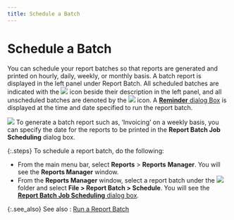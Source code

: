 ```yaml
---
title: Schedule a Batch
---
```


# Schedule a Batch


You can schedule your report batches so that reports are generated and  printed on hourly, daily, weekly, or monthly basis. A batch report is  displayed in the left panel under Report Batch. All scheduled batches  are indicated with the ![]({{site.rmgr_baseurl}}/img/rm_sche_batch.gif) icon beside their description in  the left panel, and all unscheduled batches are denoted by the ![]({{site.rmgr_baseurl}}/img/rm_unsche_batch.gif) icon. A [**Reminder** dialog Box]({{site.cm_chm}}/reminders-tasks-appointments/the-reminder-dialog-box/the_reminder_dialog_box.html) is displayed  at the time and date specified to run the report batch.


![]({{site.rmgr_baseurl}}/img/example.gif) To  generate a batch report such as, ‘Invoicing’ on a weekly basis, you can  specify the date for the reports to be printed in the **Report 
 Batch Job Scheduling** dialog box.


{:.steps}
To schedule a report batch, do the following:

- From the main  menu bar, select **Reports** >  **Reports** **Manager**.  You will see the **Reports Manager**  window.
- From the **Reports Manager** window, select a report  batch under the ![]({{site.rmgr_baseurl}}/img/rm_report_batch.gif) folder and select **File 
 &gt; Report Batch &gt; Schedule**. You will see the [**Report Batch Job Scheduling** dialog  box]({{site.rmgr_baseurl}}/manager/window/report-batches/schedule-a-report-batch/report_batch_scheduling_dialog_box.html).



{:.see_also}
See also
: [Run a Report  Batch]({{site.rmgr_baseurl}}/manager/window/report-batches/schedule-a-report-batch/running_report_batch.html)

